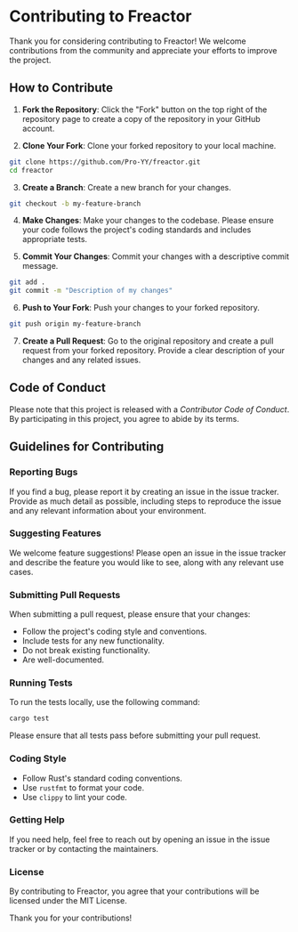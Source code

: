 # Contributing to Freactor

Thank you for considering contributing to Freactor! We welcome contributions from the community and appreciate your efforts to improve the project.

## How to Contribute

1. **Fork the Repository**: Click the "Fork" button on the top right of the repository page to create a copy of the repository in your GitHub account.

2. **Clone Your Fork**: Clone your forked repository to your local machine.
```bash
git clone https://github.com/Pro-YY/freactor.git
cd freactor
```

3. **Create a Branch**: Create a new branch for your changes.
```bash
git checkout -b my-feature-branch
```

4. **Make Changes**: Make your changes to the codebase. Please ensure your code follows the project's coding standards and includes appropriate tests.

5. **Commit Your Changes**: Commit your changes with a descriptive commit message.
```bash
git add .
git commit -m "Description of my changes"
```

6. **Push to Your Fork**: Push your changes to your forked repository.
```bash
git push origin my-feature-branch
```

7. **Create a Pull Request**: Go to the original repository and create a pull request from your forked repository. Provide a clear description of your changes and any related issues.

## Code of Conduct

Please note that this project is released with a *Contributor Code of Conduct*. By participating in this project, you agree to abide by its terms.

## Guidelines for Contributing

### Reporting Bugs

If you find a bug, please report it by creating an issue in the issue tracker. Provide as much detail as possible, including steps to reproduce the issue and any relevant information about your environment.

### Suggesting Features

We welcome feature suggestions! Please open an issue in the issue tracker and describe the feature you would like to see, along with any relevant use cases.

### Submitting Pull Requests

When submitting a pull request, please ensure that your changes:

- Follow the project's coding style and conventions.
- Include tests for any new functionality.
- Do not break existing functionality.
- Are well-documented.

### Running Tests

To run the tests locally, use the following command:
```bash
cargo test
```

Please ensure that all tests pass before submitting your pull request.

### Coding Style

- Follow Rust's standard coding conventions.
- Use `rustfmt` to format your code.
- Use `clippy` to lint your code.

### Getting Help

If you need help, feel free to reach out by opening an issue in the issue tracker or by contacting the maintainers.

### License

By contributing to Freactor, you agree that your contributions will be licensed under the MIT License.

Thank you for your contributions!
